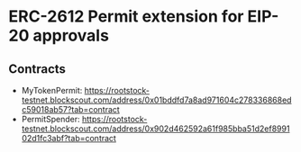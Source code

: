 # ERC-2612 Permit extension for EIP-20 approvals



## Contracts
- MyTokenPermit: https://rootstock-testnet.blockscout.com/address/0x01bddfd7a8ad971604c278336868edc59018ab57?tab=contract
- PermitSpender: https://rootstock-testnet.blockscout.com/address/0x902d462592a61f985bba51d2ef899102d1fc3abf?tab=contract